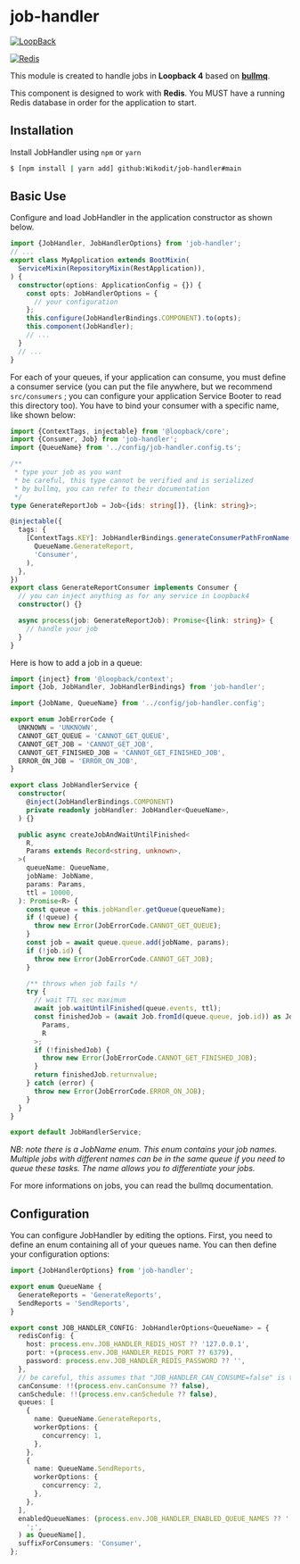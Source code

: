 # job-handler

[![LoopBack](<https://github.com/strongloop/loopback-next/raw/master/docs/site/imgs/branding/Powered-by-LoopBack-Badge-(blue)-@2x.png>)](http://loopback.io/)

[![Redis](https://img.shields.io/badge/redis-%23DD0031.svg?style=for-the-badge&logo=redis&logoColor=white)](https://redis.io/)

This module is created to handle jobs in **Loopback 4** based on **[bullmq](https://github.com/taskforcesh/bullmq)**.

This component is designed to work with **Redis**. You MUST have a running Redis database in order for the application to start.

## Installation

Install JobHandler using `npm` or `yarn`

```sh
$ [npm install | yarn add] github:Wikodit/job-handler#main
```

## Basic Use

Configure and load JobHandler in the application constructor
as shown below.

```ts
import {JobHandler, JobHandlerOptions} from 'job-handler';
// ...
export class MyApplication extends BootMixin(
  ServiceMixin(RepositoryMixin(RestApplication)),
) {
  constructor(options: ApplicationConfig = {}) {
    const opts: JobHandlerOptions = {
      // your configuration
    };
    this.configure(JobHandlerBindings.COMPONENT).to(opts);
    this.component(JobHandler);
    // ...
  }
  // ...
}
```

For each of your queues, if your application can consume, you must define a consumer service (you can put the file anywhere, but we recommend `src/consumers` ; you can configure your application Service Booter to read this directory too). You have to bind your consumer with a specific name, like shown below:

```ts
import {ContextTags, injectable} from '@loopback/core';
import {Consumer, Job} from 'job-handler';
import {QueueName} from '../config/job-handler.config.ts';

/**
 * type your job as you want
 * be careful, this type cannot be verified and is serialized
 * by bullmq, you can refer to their documentation
 */
type GenerateReportJob = Job<{ids: string[]}, {link: string}>;

@injectable({
  tags: {
    [ContextTags.KEY]: JobHandlerBindings.generateConsumerPathFromName(
      QueueName.GenerateReport,
      'Consumer',
    ),
  },
})
export class GenerateReportConsumer implements Consumer {
  // you can inject anything as for any service in Loopback4
  constructor() {}

  async process(job: GenerateReportJob): Promise<{link: string}> {
    // handle your job
  }
}
```

Here is how to add a job in a queue:

```ts
import {inject} from '@loopback/context';
import {Job, JobHandler, JobHandlerBindings} from 'job-handler';

import {JobName, QueueName} from '../config/job-handler.config';

export enum JobErrorCode {
  UNKNOWN = 'UNKNOWN',
  CANNOT_GET_QUEUE = 'CANNOT_GET_QUEUE',
  CANNOT_GET_JOB = 'CANNOT_GET_JOB',
  CANNOT_GET_FINISHED_JOB = 'CANNOT_GET_FINISHED_JOB',
  ERROR_ON_JOB = 'ERROR_ON_JOB',
}

export class JobHandlerService {
  constructor(
    @inject(JobHandlerBindings.COMPONENT)
    private readonly jobHandler: JobHandler<QueueName>,
  ) {}

  public async createJobAndWaitUntilFinished<
    R,
    Params extends Record<string, unknown>,
  >(
    queueName: QueueName,
    jobName: JobName,
    params: Params,
    ttl = 10000,
  ): Promise<R> {
    const queue = this.jobHandler.getQueue(queueName);
    if (!queue) {
      throw new Error(JobErrorCode.CANNOT_GET_QUEUE);
    }
    const job = await queue.queue.add(jobName, params);
    if (!job.id) {
      throw new Error(JobErrorCode.CANNOT_GET_JOB);
    }

    /** throws when job fails */
    try {
      // wait TTL sec maximum
      await job.waitUntilFinished(queue.events, ttl);
      const finishedJob = (await Job.fromId(queue.queue, job.id)) as Job<
        Params,
        R
      >;
      if (!finishedJob) {
        throw new Error(JobErrorCode.CANNOT_GET_FINISHED_JOB);
      }
      return finishedJob.returnvalue;
    } catch (error) {
      throw new Error(JobErrorCode.ERROR_ON_JOB);
    }
  }
}

export default JobHandlerService;
```

_NB: note there is a JobName enum. This enum contains your job names. Multiple jobs with different names can be in the same queue if you need to queue these tasks. The name allows you to differentiate your jobs._

For more informations on jobs, you can read the bullmq documentation.

## Configuration

You can configure JobHandler by editing the options. First, you need to define an enum containing all of your queues name. You can then define your configuration options:

```ts
import {JobHandlerOptions} from 'job-handler';

export enum QueueName {
  GenerateReports = 'GenerateReports',
  SendReports = 'SendReports',
}

export const JOB_HANDLER_CONFIG: JobHandlerOptions<QueueName> = {
  redisConfig: {
    host: process.env.JOB_HANDLER_REDIS_HOST ?? '127.0.0.1',
    port: +(process.env.JOB_HANDLER_REDIS_PORT ?? 6379),
    password: process.env.JOB_HANDLER_REDIS_PASSWORD ?? '',
  },
  // be careful, this assumes that "JOB_HANDLER_CAN_CONSUME=false" is true
  canConsume: !!(process.env.canConsume ?? false),
  canSchedule: !!(process.env.canSchedule ?? false),
  queues: [
    {
      name: QueueName.GenerateReports,
      workerOptions: {
        concurrency: 1,
      },
    },
    {
      name: QueueName.SendReports,
      workerOptions: {
        concurrency: 2,
      },
    },
  ],
  enabledQueueNames: (process.env.JOB_HANDLER_ENABLED_QUEUE_NAMES ?? '').split(
    ';',
  ) as QueueName[],
  suffixForConsumers: 'Consumer',
};
```
